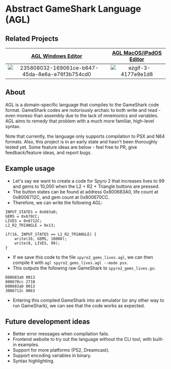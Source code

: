 # Abstract GameShark Language (AGL)

## Related Projects

[AGL Windows Editor](https://github.com/retro-git/AGLEditor/)             |  [AGL MacOS/iPadOS Editor](https://github.com/retro-git/AGLEditorSwift/)
:-------------------------:|:-------------------------:
![235808032-169061ce-b647-45da-8e6a-e76f3b754cd0](https://github.com/retro-git/agl/assets/43223593/8559f2db-ce35-4a63-a3cf-60992634bb82)  |  ![ezgif-3-4177e9e1d8](https://github.com/retro-git/agl/assets/43223593/2f09d07b-1375-401d-84f9-eba8e717cbf7)








## About
AGL is a domain-specific language that compiles to the GameShark code format. GameShark codes are notoriously archaic to both write and read - even moreso than assembly due to the lack of mnemonics and variables. AGL aims to remedy that problem with a much more familiar, high-level syntax.

Note that currently, the language only supports compilation to PSX and N64 formats. Also, this project is in an early state and hasn't been thoroughly tested yet. Some feature ideas are below - feel free to PR, give feedback/feature ideas, and report bugs.

## Example usage
- Let's say we want to create a code for Spyro 2 that increases lives to 99 and gems to 10,000 when the L2 + R2 + Triangle buttons are pressed.
- The button states can be found at address 0x800683A0, life count at 0x8006712C, and gem count at 0x800670CC.
- Therefore, we can write the following AGL:

```
INPUT_STATES = 0x683a0;
GEMS = 0x670CC;
LIVES = 0x6712C;
L2_R2_TRIANGLE = 0x13;

if(16, INPUT_STATES == L2_R2_TRIANGLE) {
    write(16, GEMS, 10000);
    write(8, LIVES, 99);
}
```
- If we save this code to the file `spyro2_gems_lives.agl`, we can then compile it with `agl spyro2_gems_lives.agl --mode psx`.
- This outputs the following raw GameShark to `spyro2_gems_lives.gs`:
```
D00683a0 0013
800670cc 2710
D00683a0 0013
3006712c 0063
```
- Entering this compiled GameShark into an emulator (or any other way to run GameShark), we can see that the code works as expected.

## Future development ideas
* Better error messages when compilation fails.
* Frontend website to try out the language without the CLI tool, with built-in examples.
* Support for more platforms (PS2, Dreamcast).
* Support encoding variables in binary.
* Syntax highlighting.
